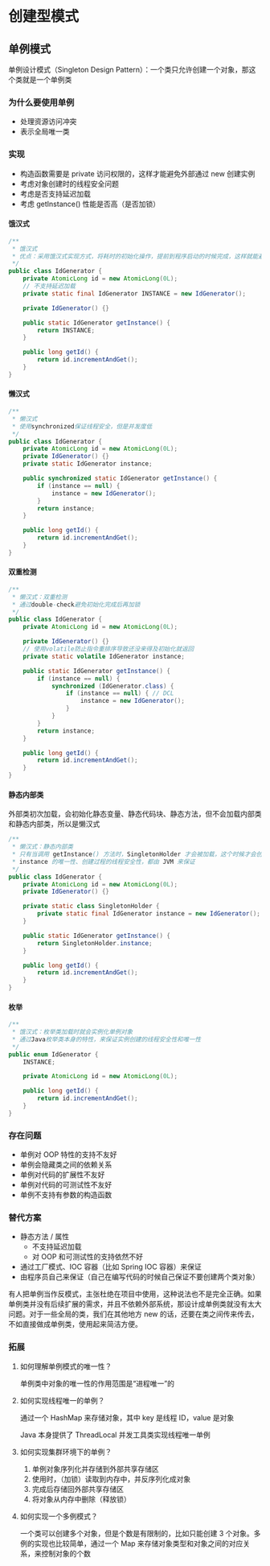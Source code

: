 # 创建型模式

## 单例模式

单例设计模式（Singleton Design Pattern）：一个类只允许创建一个对象，那这个类就是一个单例类

### 为什么要使用单例

- 处理资源访问冲突
- 表示全局唯一类

### 实现

- 构造函数需要是 private 访问权限的，这样才能避免外部通过 new 创建实例
- 考虑对象创建时的线程安全问题
- 考虑是否支持延迟加载
- 考虑 getInstance() 性能是否高（是否加锁）

#### 饿汉式

```java
/**
 * 饿汉式
 * 优点：采用饿汉式实现方式，将耗时的初始化操作，提前到程序启动的时候完成，这样就能避免在程序运行的时候，再去初始化导致的性能问题
 */
public class IdGenerator {
    private AtomicLong id = new AtomicLong(0L);
    // 不支持延迟加载
    private static final IdGenerator INSTANCE = new IdGenerator();

    private IdGenerator() {}

    public static IdGenerator getInstance() {
        return INSTANCE;
    }

    public long getId() {
        return id.incrementAndGet();
    }
}
```

#### 懒汉式

```java
/**
 * 懒汉式
 * 使用synchronized保证线程安全，但是并发度低
 */
public class IdGenerator {
    private AtomicLong id = new AtomicLong(0L);
    private IdGenerator() {}
    private static IdGenerator instance;

    public synchronized static IdGenerator getInstance() {
        if (instance == null) {
            instance = new IdGenerator();
        }
        return instance;
    }

    public long getId() {
        return id.incrementAndGet();
    }
}
```

#### 双重检测

```java
/**
 * 懒汉式：双重检测
 * 通过double-check避免初始化完成后再加锁
 */
public class IdGenerator {
    private AtomicLong id = new AtomicLong(0L);

    private IdGenerator() {}
    // 使用volatile防止指令重排序导致还没来得及初始化就返回
    private static volatile IdGenerator instance;

    public static IdGenerator getInstance() {
        if (instance == null) {
            synchronized (IdGenerator.class) {
                if (instance == null) { // DCL
                    instance = new IdGenerator();
                }
            }
        }
        return instance;
    }

    public long getId() {
        return id.incrementAndGet();
    }
}
```

#### 静态内部类

外部类初次加载，会初始化静态变量、静态代码块、静态方法，但不会加载内部类和静态内部类，所以是懒汉式

```java
/**
 * 懒汉式：静态内部类
 * 只有当调用 getInstance() 方法时，SingletonHolder 才会被加载，这个时候才会创建 instance
 * instance 的唯一性、创建过程的线程安全性，都由 JVM 来保证
 */
public class IdGenerator {
    private AtomicLong id = new AtomicLong(0L);
    private IdGenerator() {}

    private static class SingletonHolder {
        private static final IdGenerator instance = new IdGenerator();
    }

    public static IdGenerator getInstance() {
        return SingletonHolder.instance;
    }

    public long getId() {
        return id.incrementAndGet();
    }
}
```

#### 枚举

```java
/**
 * 饿汉式：枚举类加载时就会实例化单例对象
 * 通过Java枚举类本身的特性，来保证实例创建的线程安全性和唯一性
 */
public enum IdGenerator {
    INSTANCE;

    private AtomicLong id = new AtomicLong(0L);

    public long getId() {
        return id.incrementAndGet();
    }
}
```

### 存在问题

- 单例对 OOP 特性的支持不友好
- 单例会隐藏类之间的依赖关系
- 单例对代码的扩展性不友好
- 单例对代码的可测试性不友好
- 单例不支持有参数的构造函数

### 替代方案

- 静态方法 / 属性
  - 不支持延迟加载
  - 对 OOP 和可测试性的支持依然不好
- 通过工厂模式、IOC 容器（比如 Spring IOC 容器）来保证
- 由程序员自己来保证（自己在编写代码的时候自己保证不要创建两个类对象）

有人把单例当作反模式，主张杜绝在项目中使用，这种说法也不是完全正确。如果单例类并没有后续扩展的需求，并且不依赖外部系统，那设计成单例类就没有太大问题。对于一些全局的类，我们在其他地方 new 的话，还要在类之间传来传去，不如直接做成单例类，使用起来简洁方便。

### 拓展

1. 如何理解单例模式的唯一性？

   单例类中对象的唯一性的作用范围是“进程唯一”的

2. 如何实现线程唯一的单例？

   通过一个 HashMap 来存储对象，其中 key 是线程 ID，value 是对象

   Java 本身提供了 ThreadLocal 并发工具类实现线程唯一单例

3. 如何实现集群环境下的单例？

   1. 单例对象序列化并存储到外部共享存储区
   2. 使用时，（加锁）读取到内存中，并反序列化成对象
   3. 完成后存储回外部共享存储区
   4. 将对象从内存中删除（释放锁）

4. 如何实现一个多例模式？

   一个类可以创建多个对象，但是个数是有限制的，比如只能创建 3 个对象。多例的实现也比较简单，通过一个 Map 来存储对象类型和对象之间的对应关系，来控制对象的个数